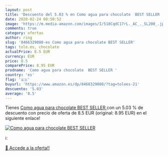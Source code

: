 ```yaml
---
layout: post
title: 'Descuento del 5.03 % en Como agua para chocolate  BEST SELLER '
date: 2020-02-24 08:50:52
image: 'https://m.media-amazon.com/images/I/518CqdC17rL._AC_._SL200_.jpg'
comments: true
category: ofertas
author: ring
slug: '8466329080-es Como agua para chocolate BEST SELLER'
tags: tole.es, chocolate
actualPrice: 8.5 EUR
currency: EUR
price: 8.5
comparePrice: 8.95 EUR
prodname: 'Como agua para chocolate  BEST SELLER '
country: 'es'
flag: '🇪🇸'
buyurl: 'https://www.amazon.es/dp/8466329080/?tag=tolees-21'
descuento: '5.03'
average: '8.5'
---
```


Tienes [Como agua para chocolate  BEST SELLER ](https://www.amazon.es/dp/8466329080/?tag=tolees-21) con un 5.03 % de descuento con precio de oferta de 8.5 EUR (original: 8.95 EUR) en el siguiente enlace!

[![Como agua para chocolate  BEST SELLER ](https://m.media-amazon.com/images/I/518CqdC17rL._AC_._SL200_.jpg)](https://www.amazon.es/dp/8466329080/?tag=tolees-21)

ℹ️:


[🛒 Accede a la oferta!!](https://www.amazon.es/dp/8466329080/?tag=tolees-21)
